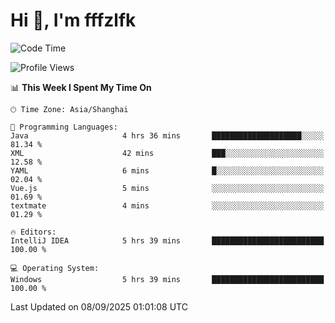 # Hi 👋, I'm fffzlfk

<!--START_SECTION:waka-->
![Code Time](http://img.shields.io/badge/Code%20Time-1%2C374%20hrs%2029%20mins-blue)

![Profile Views](http://img.shields.io/badge/Profile%20Views-0-blue)

📊 **This Week I Spent My Time On** 

```text
🕑︎ Time Zone: Asia/Shanghai

💬 Programming Languages: 
Java                     4 hrs 36 mins       ████████████████████░░░░░   81.34 % 
XML                      42 mins             ███░░░░░░░░░░░░░░░░░░░░░░   12.58 % 
YAML                     6 mins              █░░░░░░░░░░░░░░░░░░░░░░░░   02.04 % 
Vue.js                   5 mins              ░░░░░░░░░░░░░░░░░░░░░░░░░   01.69 % 
textmate                 4 mins              ░░░░░░░░░░░░░░░░░░░░░░░░░   01.29 % 

🔥 Editors: 
IntelliJ IDEA            5 hrs 39 mins       █████████████████████████   100.00 % 

💻 Operating System: 
Windows                  5 hrs 39 mins       █████████████████████████   100.00 % 
```


 Last Updated on 08/09/2025 01:01:08 UTC
<!--END_SECTION:waka-->
